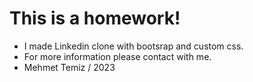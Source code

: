 # This is a homework!
* I made Linkedin clone with bootsrap and custom css.
* For more information please contact with me.
* Mehmet Temiz / 2023 
